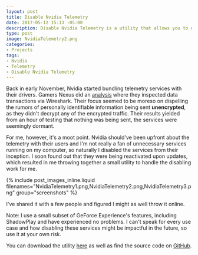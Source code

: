 ```yaml
---
layout: post
title: Disable Nvidia Telemetry
date: 2017-05-12 15:13 -05:00
description: Disable Nvidia Telemetry is a utility that allows you to disable the telemetry services Nvidia bundles with their drivers.
type: post
image: NvidiaTelemetry2.png
categories:
- Projects
tags:
- Nvidia
- Telemetry
- Disable Nvidia Telemetry
---
```


Back in early November, Nvidia started bundling telemetry services with their drivers. Gamers Nexus did an [analysis](http://www.gamersnexus.net/industry/2672-geforce-experience-data-transfer-analysis) where they inspected data transactions via Wireshark. Their focus seemed to be moreso on dispelling the rumors of personally identifiable information being sent **unencrypted**, as they didn't decrypt any of the encrypted traffic. Their results yielded from an hour of testing that nothing was being sent, the services were seemingly dormant.

For me, however, it's a moot point. Nvidia should've been upfront about the telemetry with their users and I'm not really a fan of unnecessary services running on my computer, so naturally I disabled the services from their inception. I soon found out that they were being reactivated upon updates, which resulted in me throwing together a small utility to handle the disabling work for me.

{% include post_images_inline.liquid filenames="NvidiaTelemetry1.png,NvidiaTelemetry2.png,NvidiaTelemetry3.png" group="screenshots" %} 

I've shared it with a few people and figured I might as well throw it online.

Note: I use a small subset of GeForce Experience's features, including ShadowPlay and have experienced no problems. I can't speak for every use case and how disabling these services might be impactful in the future, so use it at your own risk.

You can download the utility [here](https://github.com/NateShoffner/Disable-Nvidia-Telemetry/releases) as well as find the source code on [GitHub](https://github.com/NateShoffner/Disable-Nvidia-Telemetry).
